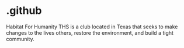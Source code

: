 # .github
Habitat For Humanity THS is a club located in Texas that seeks to make changes to the lives others, restore the environment, and build a tight community.
